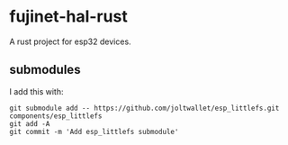 # fujinet-hal-rust

A rust project for esp32 devices.

## submodules

I add this with:

```shell
git submodule add -- https://github.com/joltwallet/esp_littlefs.git components/esp_littlefs
git add -A
git commit -m 'Add esp_littlefs submodule'
```
